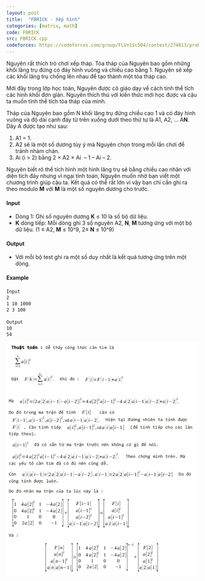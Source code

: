 ```yaml
---
layout: post
title:  "FBRICK - Xếp hình"
categories: [matrix, math]
code: FBRICK
src: FBRICK.cpp
codeforces: https://codeforces.com/group/FLVn1Sc504/contest/274813/problem/P
---
```




  


Nguyên rất thích trò chơi xếp tháp. Tòa tháp của Nguyên bao gồm những khối lăng trụ đứng có đáy hình vuông và chiều cao bằng 1. Nguyên sẽ xếp các khối lăng trụ chồng lên nhau để tạo thành một tòa tháp cao.

Mới đây trong lớp học toán, Nguyên được cô giáo dạy về cách tính thể tích các hình khối đơn giản. Nguyên thích thú với kiến thức mới học được và cậu ta muốn tính thể tích tòa tháp của mình.

Tháp của Nguyên bao gồm N khối lăng trụ đứng chiều cao 1 và có đáy hình vuông và độ dài cạnh đáy từ trên xuống dưới theo thứ tự là A1, A­­­2, ... A­­**N**. Dãy A được tạo như sau:

1.  A1 = 1.
2.  A2 sẽ là một số dương tùy ý mà Nguyên chọn trong mỗi lần chơi để tránh nhàm chán.
3.  Ai (i > 2) bằng 2 × A2 × Ai  – 1 – A­i – 2.

Nguyên biết rõ thể tích hình một hình lăng trụ sẽ bằng chiều cao nhân với diện tích đáy nhưng vì ngại tính toán, Nguyên muốn nhờ bạn viết một chương trình giúp cậu ta. Kết quả có thể rất lớn vì vậy bạn chỉ cần ghi ra theo modulo **M** với **M** là một số nguyên dương cho trước.

#### Input

+ Dòng 1: Ghi số nguyên dương **K** ≤ 10 là số bộ dữ liệu.
+ **K** dòng tiếp: Mỗi dòng ghi 3 số nguyên A2, **N**, **M** tương ứng với một bộ dữ liệu. (1 ≤ A2, **M** ≤ 10^9, 2≤ **N** ≤ 10^9)

#### Output

+ Với mỗi bộ test ghi ra một số duy nhất là kết quả tương ứng trên một dòng.

#### Example

```
Input
2
1 10 1000
2 3 100

Output
10
54
```

<!--more-->


<img src="/static/img/posts/FBRICK.png">
<img src="/static/img/posts/FBRICK_.png">
